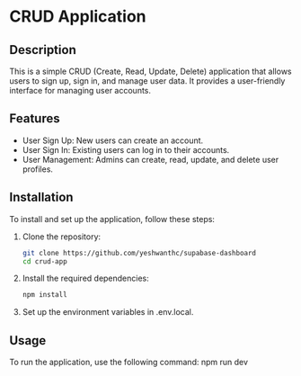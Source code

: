 # CRUD Application

## Description
This is a simple CRUD (Create, Read, Update, Delete) application that allows users to sign up, sign in, and manage user data. It provides a user-friendly interface for managing user accounts.

## Features
- User Sign Up: New users can create an account.
- User Sign In: Existing users can log in to their accounts.
- User Management: Admins can create, read, update, and delete user profiles.

## Installation
To install and set up the application, follow these steps:

1. Clone the repository:
   ```bash
   git clone https://github.com/yeshwanthc/supabase-dashboard
   cd crud-app
   ```

2. Install the required dependencies:
   ```bash
   npm install
   ```

3. Set up the environment variables in .env.local.

## Usage
To run the application, use the following command: npm run dev
